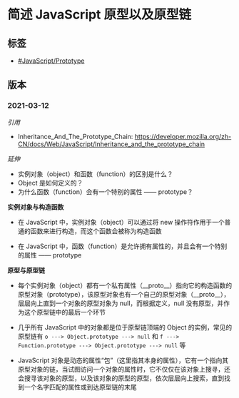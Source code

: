 # 简述 JavaScript 原型以及原型链

## 标签

- [#JavaScript/Prototype](#)

## 版本

### 2021-03-12

*引用*

- Inheritance_And_The_Prototype_Chain: https://developer.mozilla.org/zh-CN/docs/Web/JavaScript/Inheritance_and_the_prototype_chain

*延伸*

- 实例对象（object）和函数（function）的区别是什么？
- Object 是如何定义的？
- 为什么函数（function）会有一个特别的属性 —— prototype？

**实例对象与构造函数**

- 在 JavaScript 中，实例对象（object）可以通过将 new 操作符作用于一个普通的函数来进行构造，而这个函数会被称为构造函数

- 在 JavaScript 中，函数（function）是允许拥有属性的，并且会有一个特别的属性 —— prototype

**原型与原型链**

- 每个实例对象（object）都有一个私有属性（\_\_proto\_\_）指向它的构造函数的原型对象（prototype），该原型对象也有一个自己的原型对象（\_\_proto\_\_），层层向上直到一个对象的原型对象为 null，而根据定义，null 没有原型，并作为这个原型链中的最后一个环节

- 几乎所有 JavaScript 中的对象都是位于原型链顶端的 Object 的实例，常见的原型链有 `o ---> Object.prototype ---> null` 和 `f ---> Function.prototype ---> Object.prototype ---> null` 等

- JavaScript 对象是动态的属性“包”（这里指其本身的属性），它有一个指向其原型对象的链，当试图访问一个对象的属性时，它不仅仅在该对象上搜寻，还会搜寻该对象的原型，以及该对象的原型的原型，依次层层向上搜索，直到找到一个名字匹配的属性或到达原型链的末尾